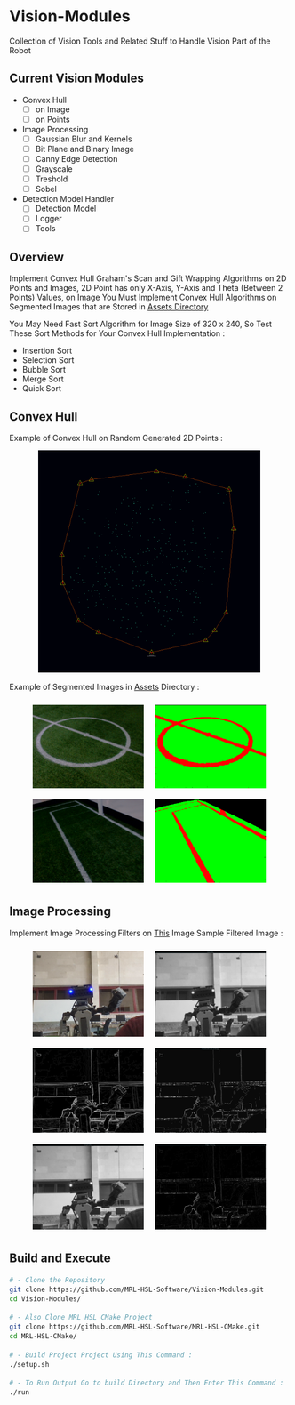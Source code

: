 # Vision-Modules
Collection of Vision Tools and Related Stuff to Handle Vision Part of the Robot
## Current Vision Modules
* Convex Hull
  * [ ] on Image
  * [ ] on Points
* Image Processing
  * [ ] Gaussian Blur and Kernels
  * [ ] Bit Plane and Binary Image
  * [ ] Canny Edge Detection
  * [ ] Grayscale
  * [ ] Treshold
  * [ ] Sobel
* Detection Model Handler
  * [ ] Detection Model
  * [ ] Logger
  * [ ] Tools
## Overview
Implement Convex Hull Graham's Scan and Gift Wrapping Algorithms on 2D Points and Images, 2D Point has only X-Axis, Y-Axis and Theta (Between 2 Points) Values, on Image You Must Implement Convex Hull Algorithms on Segmented Images that are Stored in [Assets Directory](Assets)

You May Need Fast Sort Algorithm for Image Size of 320 x 240, So Test These Sort Methods for Your Convex Hull Implementation :
* Insertion Sort
* Selection Sort
* Bubble Sort
* Merge Sort
* Quick Sort

## Convex Hull
Example of Convex Hull on Random Generated 2D Points :
<p align="center">
  <img width="400px" height="400px" src="Assets/convexhull-on-points.png" alt="by Ramtin Kosari" align="10%">
</p>

Example of Segmented Images in [Assets](Assets) Directory :
<div align="center">
  <div style="display: flex; flex-wrap: wrap; justify-content: center;">
    <img src="Assets/filerJZEkB.png" alt="Gaussian Blur" width="200" style="margin: 10px;">
    <img src="Assets/filerJZEkB_labeld.png" alt="Normal Image" width="200" style="margin: 10px;">
    <img src="Assets/fileT3hExk.png" alt="Grayscale" width="200" style="margin: 10px;">
    <img src="Assets/fileT3hExk_labeld.png" alt="Canny Edge Detection" width="200" style="margin: 10px;">
  </div>
</div>

## Image Processing
Implement Image Processing Filters on [This](Assets/juniors.png) Image
Sample Filtered Image :
<div align="center">
  <div style="display: flex; flex-wrap: wrap; justify-content: center;">
    <img src="Assets/picture.png" alt="Normal Image" width="200" style="margin: 10px;">
    <img src="Assets/gaussian.png" alt="Gaussian Blur" width="200" style="margin: 10px;">
    <img src="Assets/sobel.png" alt="Sobel" width="200" style="margin: 10px;">
    <img src="Assets/treshold.png" alt="Threshold" width="200" style="margin: 10px;">
    <img src="Assets/grayscale.png" alt="Grayscale" width="200" style="margin: 10px;">
    <img src="Assets/edge.png" alt="Canny Edge Detection" width="200" style="margin: 10px;">
  </div>
</div>

## Build and Execute
```bash
# - Clone the Repository
git clone https://github.com/MRL-HSL-Software/Vision-Modules.git
cd Vision-Modules/

# - Also Clone MRL HSL CMake Project
git clone https://github.com/MRL-HSL-Software/MRL-HSL-CMake.git
cd MRL-HSL-CMake/

# - Build Project Project Using This Command :
./setup.sh

# - To Run Output Go to build Directory and Then Enter This Command :
./run
```
